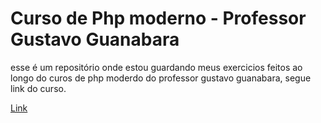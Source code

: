 <h1>Curso de Php moderno - Professor Gustavo Guanabara</h1>

esse é um repositório onde estou guardando meus exercicios feitos ao longo do curos de php moderdo do professor gustavo guanabara, segue link do curso.

<a href="https://www.cursoemvideo.com/curso/curso-de-php-moderno-modulo-01/">Link</a>